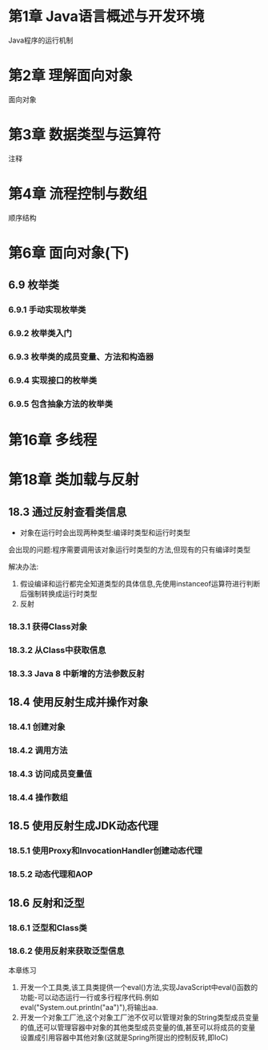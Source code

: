 
# 第1章 Java语言概述与开发环境
Java程序的运行机制

# 第2章 理解面向对象
面向对象

# 第3章 数据类型与运算符
注释

# 第4章 流程控制与数组
顺序结构

# 第6章 面向对象(下)

## 6.9 枚举类

### 6.9.1 手动实现枚举类

### 6.9.2 枚举类入门

### 6.9.3 枚举类的成员变量、方法和构造器

### 6.9.4 实现接口的枚举类

### 6.9.5 包含抽象方法的枚举类

# 第16章 多线程

# 第18章 类加载与反射

## 18.3 通过反射查看类信息

- 对象在运行时会出现两种类型:编译时类型和运行时类型

会出现的问题:程序需要调用该对象运行时类型的方法,但现有的只有编译时类型

解决办法:

1. 假设编译和运行都完全知道类型的具体信息,先使用instanceof运算符进行判断后强制转换成运行时类型
2. 反射

### 18.3.1 获得Class对象

### 18.3.2 从Class中获取信息

### 18.3.3 Java 8 中新增的方法参数反射

## 18.4 使用反射生成并操作对象

### 18.4.1 创建对象

### 18.4.2 调用方法

### 18.4.3 访问成员变量值

### 18.4.4 操作数组

## 18.5 使用反射生成JDK动态代理

### 18.5.1 使用Proxy和InvocationHandler创建动态代理

### 18.5.2 动态代理和AOP

## 18.6 反射和泛型

### 18.6.1 泛型和Class类

### 18.6.2 使用反射来获取泛型信息

本章练习 
1. 开发一个工具类,该工具类提供一个eval()方法,实现JavaScript中eval()函数的功能-可以动态运行一行或多行程序代码.例如 eval("System.out.println(\"aa\")"),将输出aa.
2. 开发一个对象工厂池,这个对象工厂池不仅可以管理对象的String类型成员变量的值,还可以管理容器中对象的其他类型成员变量的值,甚至可以将成员的变量设置成引用容器中其他对象(这就是Spring所提出的控制反转,即IoC)